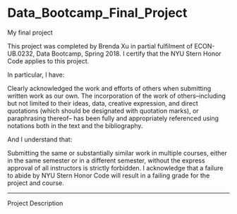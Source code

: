 # Data_Bootcamp_Final_Project
My final project <br>

This project was completed by Brenda Xu in partial fulfilment of ECON-UB.0232,
Data Bootcamp, Spring 2018. I certify that the NYU Stern Honor Code applies to this project.

In particular, I have: <br>

Clearly acknowledged the work and efforts of others when submitting written work as our own.
The incorporation of the work of others–including but not limited to their ideas, data, creative
expression, and direct quotations (which should be designated with quotation marks), or paraphrasing
thereof– has been fully and appropriately referenced using notations both in the text
and the bibliography.

And I understand that:

Submitting the same or substantially similar work in multiple courses, either in the same semester
or in a different semester, without the express approval of all instructors is strictly forbidden.
I acknowledge that a failure to abide by NYU Stern Honor Code will result in a failing grade for
the project and course.

---

Project Description


